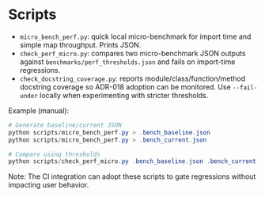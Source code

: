 # Scripts

- `micro_bench_perf.py`: quick local micro-benchmark for import time and simple map throughput. Prints JSON.
- `check_perf_micro.py`: compares two micro-benchmark JSON outputs against `benchmarks/perf_thresholds.json` and fails on import-time regressions.
- `check_docstring_coverage.py`: reports module/class/function/method docstring coverage so ADR-018 adoption can be monitored. Use `--fail-under` locally when experimenting with stricter thresholds.

Example (manual):

```powershell
# Generate baseline/current JSON
python scripts/micro_bench_perf.py > .bench_baseline.json
python scripts/micro_bench_perf.py > .bench_current.json

# Compare using thresholds
python scripts/check_perf_micro.py .bench_baseline.json .bench_current.json benchmarks/perf_thresholds.json
```

Note: The CI integration can adopt these scripts to gate regressions without impacting user behavior.
